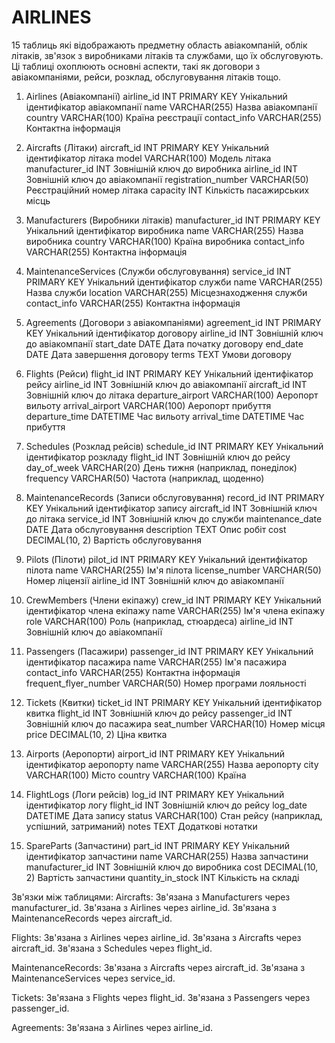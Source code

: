 # AIRLINES

15 таблиць які відображають предметну область авіакомпаній, облік літаків, зв'язок з виробниками літаків 
та службами, що їх обслуговують. Ці таблиці охоплюють основні аспекти, такі як договори з авіакомпаніями,
 рейси, розклад, обслуговування літаків тощо.

1. Airlines (Авіакомпанії)
    airline_id	INT PRIMARY KEY	Унікальний ідентифікатор авіакомпанії
    name	VARCHAR(255)	Назва авіакомпанії
    country	VARCHAR(100)	Країна реєстрації
    contact_info	VARCHAR(255)	Контактна інформація

2. Aircrafts (Літаки)
    aircraft_id	INT PRIMARY KEY	Унікальний ідентифікатор літака
    model	VARCHAR(100)	Модель літака
    manufacturer_id	INT	Зовнішній ключ до виробника
    airline_id	INT	Зовнішній ключ до авіакомпанії
    registration_number	VARCHAR(50)	Реєстраційний номер літака
    capacity	INT	Кількість пасажирських місць

3. Manufacturers (Виробники літаків)
    manufacturer_id	INT PRIMARY KEY	Унікальний ідентифікатор виробника
    name	VARCHAR(255)	Назва виробника
    country	VARCHAR(100)	Країна виробника
    contact_info	VARCHAR(255)	Контактна інформація

4. MaintenanceServices (Служби обслуговування)
    service_id	INT PRIMARY KEY	Унікальний ідентифікатор служби
    name	VARCHAR(255)	Назва служби
    location	VARCHAR(255)	Місцезнаходження служби
    contact_info	VARCHAR(255)	Контактна інформація

5. Agreements (Договори з авіакомпаніями)
    agreement_id	INT PRIMARY KEY	Унікальний ідентифікатор договору
    airline_id	INT	Зовнішній ключ до авіакомпанії
    start_date	DATE	Дата початку договору
    end_date	DATE	Дата завершення договору
    terms	TEXT	Умови договору

6. Flights (Рейси)
    flight_id	INT PRIMARY KEY	Унікальний ідентифікатор рейсу
    airline_id	INT	Зовнішній ключ до авіакомпанії
    aircraft_id	INT	Зовнішній ключ до літака
    departure_airport	VARCHAR(100)	Аеропорт вильоту
    arrival_airport	VARCHAR(100)	Аеропорт прибуття
    departure_time	DATETIME	Час вильоту
    arrival_time	DATETIME	Час прибуття

7. Schedules (Розклад рейсів)
    schedule_id	INT PRIMARY KEY	Унікальний ідентифікатор розкладу
    flight_id	INT	Зовнішній ключ до рейсу
    day_of_week	VARCHAR(20)	День тижня (наприклад, понеділок)
    frequency	VARCHAR(50)	Частота (наприклад, щоденно)

8. MaintenanceRecords (Записи обслуговування)
    record_id	INT PRIMARY KEY	Унікальний ідентифікатор запису
    aircraft_id	INT	Зовнішній ключ до літака
    service_id	INT	Зовнішній ключ до служби
    maintenance_date	DATE	Дата обслуговування
    description	TEXT	Опис робіт
    cost	DECIMAL(10, 2)	Вартість обслуговування

9. Pilots (Пілоти)
    pilot_id	INT PRIMARY KEY	Унікальний ідентифікатор пілота
    name	VARCHAR(255)	Ім'я пілота
    license_number	VARCHAR(50)	Номер ліцензії
    airline_id	INT	Зовнішній ключ до авіакомпанії

10. CrewMembers (Члени екіпажу)
    crew_id	INT PRIMARY KEY	Унікальний ідентифікатор члена екіпажу
    name	VARCHAR(255)	Ім'я члена екіпажу
    role	VARCHAR(100)	Роль (наприклад, стюардеса)
    airline_id	INT	Зовнішній ключ до авіакомпанії

11. Passengers (Пасажири)
    passenger_id	INT PRIMARY KEY	Унікальний ідентифікатор пасажира
    name	VARCHAR(255)	Ім'я пасажира
    contact_info	VARCHAR(255)	Контактна інформація
    frequent_flyer_number	VARCHAR(50)	Номер програми лояльності

12. Tickets (Квитки)
    ticket_id	INT PRIMARY KEY	Унікальний ідентифікатор квитка
    flight_id	INT	Зовнішній ключ до рейсу
    passenger_id	INT	Зовнішній ключ до пасажира
    seat_number	VARCHAR(10)	Номер місця
    price	DECIMAL(10, 2)	Ціна квитка

13. Airports (Аеропорти)
    airport_id	INT PRIMARY KEY	Унікальний ідентифікатор аеропорту
    name	VARCHAR(255)	Назва аеропорту
    city	VARCHAR(100)	Місто
    country	VARCHAR(100)	Країна

14. FlightLogs (Логи рейсів)
    log_id	INT PRIMARY KEY	Унікальний ідентифікатор логу
    flight_id	INT	Зовнішній ключ до рейсу
    log_date	DATETIME	Дата запису
    status	VARCHAR(100)	Стан рейсу (наприклад, успішний, затриманий)
    notes	TEXT	Додаткові нотатки

15. SpareParts (Запчастини)
    part_id	INT PRIMARY KEY	Унікальний ідентифікатор запчастини
    name	VARCHAR(255)	Назва запчастини
    manufacturer_id	INT	Зовнішній ключ до виробника
    cost	DECIMAL(10, 2)	Вартість запчастини
    quantity_in_stock	INT	Кількість на складі

Зв'язки між таблицями:
Aircrafts:
    Зв'язана з Manufacturers через manufacturer_id.
    Зв'язана з Airlines через airline_id.
    Зв'язана з MaintenanceRecords через aircraft_id.

Flights:
    Зв'язана з Airlines через airline_id.
    Зв'язана з Aircrafts через aircraft_id.
    Зв'язана з Schedules через flight_id.

MaintenanceRecords:
    Зв'язана з Aircrafts через aircraft_id.
    Зв'язана з MaintenanceServices через service_id.

Tickets:
    Зв'язана з Flights через flight_id.
    Зв'язана з Passengers через passenger_id.

Agreements:
    Зв'язана з Airlines через airline_id.